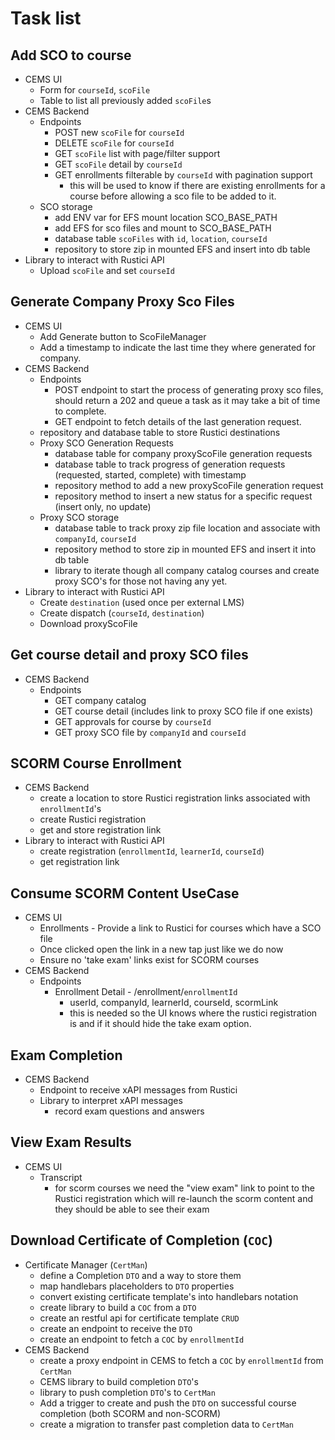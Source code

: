 # Task list

## Add SCO to course
- CEMS UI
  - Form for `courseId`, `scoFile`
  - Table to list all previously added `scoFile`s
- CEMS Backend
  - Endpoints
    - POST new `scoFile` for `courseId`
    - DELETE `scoFile` for `courseId`
    - GET `scoFile` list with page/filter support
    - GET `scoFile` detail by `courseId`
    - GET enrollments filterable by `courseId` with pagination support
      - this will be used to know if there are existing enrollments for a course before allowing a sco file to be added to it.
  - SCO storage
    - add ENV var for EFS mount location SCO_BASE_PATH
    - add EFS for sco files and mount to SCO_BASE_PATH
    - database table `scoFiles` with `id`, `location`, `courseId`
    - repository to store zip in mounted EFS and insert into db table
- Library to interact with Rustici API
  - Upload `scoFile` and set `courseId`

## Generate Company Proxy Sco Files
- CEMS UI
  - Add Generate button to ScoFileManager
  - Add a timestamp to indicate the last time they where generated for company.
- CEMS Backend
  - Endpoints
    - POST endpoint to start the process of generating proxy sco files, should return a 202 and queue a task as it may take a bit of time to complete.
    - GET endpoint to fetch details of the last generation request.
  - repository and database table to store Rustici destinations
  - Proxy SCO Generation Requests
    - database table for company proxyScoFile generation requests
    - database table to track progress of generation requests (requested, started, complete) with timestamp
    - repository method to add a new proxyScoFile generation request
    - repository method to insert a new status for a specific request (insert only, no update)
  - Proxy SCO storage
    - database table to track proxy zip file location and associate with `companyId`, `courseId`
    - repository method to store zip in mounted EFS and insert it into db table
    - library to iterate though all company catalog courses and create proxy SCO's for those not having any yet.
- Library to interact with Rustici API
  - Create `destination` (used once per external LMS)
  - Create dispatch (`courseId`, `destination`)
  - Download proxyScoFile

## Get course detail and proxy SCO files
- CEMS Backend
  - Endpoints
    - GET company catalog
    - GET course detail (includes link to proxy SCO file if one exists)
    - GET approvals for course by `courseId`
    - GET proxy SCO file by `companyId` and `courseId`

## SCORM Course Enrollment
- CEMS Backend
  - create a location to store Rustici registration links associated with `enrollmentId`'s
  - create Rustici registration
  - get and store registration link
- Library to interact with Rustici API
  - create registration (`enrollmentId`, `learnerId`, `courseId`)
  - get registration link

## Consume SCORM Content UseCase
- CEMS UI
  - Enrollments - Provide a link to Rustici for courses which have a SCO file
  - Once clicked open the link in a new tap just like we do now
  - Ensure no 'take exam' links exist for SCORM courses
- CEMS Backend
  - Endpoints
    - Enrollment Detail - /enrollment/`enrollmentId`
      - userId, companyId, learnerId, courseId, scormLink
      - this is needed so the UI knows where the rustici registration is and if it should hide the take exam option.

## Exam Completion
- CEMS Backend
  - Endpoint to receive xAPI messages from Rustici
  - Library to interpret xAPI messages
    - record exam questions and answers

## View Exam Results
- CEMS UI
  - Transcript
    - for scorm courses we need the "view exam" link to point to the Rustici registration which will re-launch the scorm content and they should be able to see their exam

## Download Certificate of Completion (`COC`)
- Certificate Manager (`CertMan`)
  - define a Completion `DTO` and a way to store them
  - map handlebars placeholders to `DTO` properties
  - convert existing certificate template's into handlebars notation
  - create library to build a `COC` from a `DTO`
  - create an restful api for certificate template `CRUD`
  - create an endpoint to receive the `DTO`
  - create an endpoint to fetch a `COC` by `enrollmentId`
- CEMS Backend
  - create a proxy endpoint in CEMS to fetch a `COC` by `enrollmentId` from `CertMan`
  - CEMS library to build completion `DTO`'s
  - library to push completion `DTO`'s to `CertMan`
  - Add a trigger to create and push the `DTO` on successful course completion (both SCORM and non-SCORM)
  - create a migration to transfer past completion data to `CertMan`
